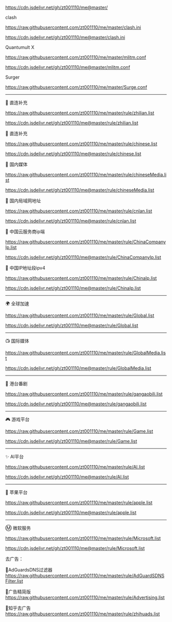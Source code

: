 
https://cdn.jsdelivr.net/gh/zt001110/me@master/

clash

https://raw.githubusercontent.com/zt001110/me/master/clash.ini

https://cdn.jsdelivr.net/gh/zt001110/me@master/clash.ini

Quantumult X

https://raw.githubusercontent.com/zt001110/me/master/mlitm.conf

https://cdn.jsdelivr.net/gh/zt001110/me@master/mlitm.conf

Surger

https://raw.githubusercontent.com/zt001110/me/master/Surge.conf

---------------------------------------------------------------------------------------

🎯 直连补充

https://raw.githubusercontent.com/zt001110/me/master/rule/zhilian.list

https://cdn.jsdelivr.net/gh/zt001110/me@master/rule/zhilian.list

🎯 直连补充

https://raw.githubusercontent.com/zt001110/me/master/rule/chinese.list

https://cdn.jsdelivr.net/gh/zt001110/me@master/rule/chinese.list

🎯 国内媒体

https://raw.githubusercontent.com/zt001110/me/master/rule/chineseMedia.list

https://cdn.jsdelivr.net/gh/zt001110/me@master/rule/chineseMedia.list

🎯 国内局域网地址

https://raw.githubusercontent.com/zt001110/me/master/rule/cnlan.list

https://cdn.jsdelivr.net/gh/zt001110/me@master/rule/cnlan.list

🎯 中国云服务商ip端

https://raw.githubusercontent.com/zt001110/me/master/rule/ChinaCompanyIp.list

https://cdn.jsdelivr.net/gh/zt001110/me@master/rule/ChinaCompanyIp.list

🎯 中国IP地址段ipv4

https://raw.githubusercontent.com/zt001110/me/master/rule/ChinaIp.list

https://cdn.jsdelivr.net/gh/zt001110/me@master/rule/ChinaIp.list

---------------------------------------------------------------------------------------

🌍 全球加速

https://raw.githubusercontent.com/zt001110/me/master/rule/Global.list

https://cdn.jsdelivr.net/gh/zt001110/me@master/rule/Global.list

---------------------------------------------------------------------------------------

📺 国际媒体

https://raw.githubusercontent.com/zt001110/me/master/rule/GlobalMedia.list

https://cdn.jsdelivr.net/gh/zt001110/me@master/rule/GlobalMedia.list

---------------------------------------------------------------------------------------

🎥 港台番剧

https://raw.githubusercontent.com/zt001110/me/master/rule/gangaobili.list

https://cdn.jsdelivr.net/gh/zt001110/me@master/rule/gangaobili.list

---------------------------------------------------------------------------------------

🎮 游戏平台

https://raw.githubusercontent.com/zt001110/me/master/rule/Game.list

https://cdn.jsdelivr.net/gh/zt001110/me@master/rule/Game.list

---------------------------------------------------------------------------------------

✨ AI平台

https://raw.githubusercontent.com/zt001110/me/master/rule/AI.list

https://cdn.jsdelivr.net/gh/zt001110/me@master/rule/AI.list

---------------------------------------------------------------------------------------

🍎 苹果平台

https://raw.githubusercontent.com/zt001110/me/master/rule/apple.list

https://cdn.jsdelivr.net/gh/zt001110/me@master/rule/apple.list

---------------------------------------------------------------------------------------

Ⓜ️ 微软服务

https://raw.githubusercontent.com/zt001110/me/master/rule/Microsoft.list

https://cdn.jsdelivr.net/gh/zt001110/me@master/rule/Microsoft.list

去广告：

🛑AdGuardsDNS过滤器 https://raw.githubusercontent.com/zt001110/me/master/rule/AdGuardSDNSFilter.list

🛑广告精简版 https://raw.githubusercontent.com/zt001110/me/master/rule/Advertising.list

🛑知乎去广告 https://raw.githubusercontent.com/zt001110/me/master/rule/zhihuads.list


